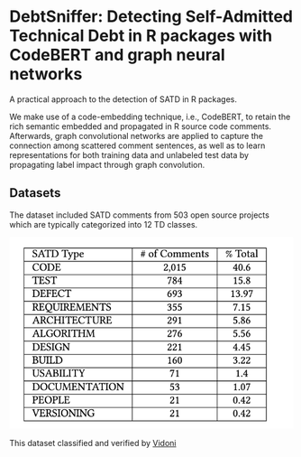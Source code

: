 # DebtSniffer: Detecting Self-Admitted Technical Debt in R packages with CodeBERT and graph neural networks

A practical approach to the detection of SATD in R packages.

We make use of a code-embedding technique, i.e., CodeBERT, to retain the rich semantic embedded and propagated in R source code comments. Afterwards, graph convolutional networks are applied to capture the connection among scattered comment sentences, as well as to learn representations for both training data and unlabeled test data by propagating label impact through graph convolution.



## Datasets 
The dataset included SATD comments from 503 open source projects which are typically categorized into 12 TD classes.

![Dataset table](dataset.png)

This dataset classified and verified by [Vidoni](https://link.springer.com/article/10.1007/s10515-022-00358-6)


